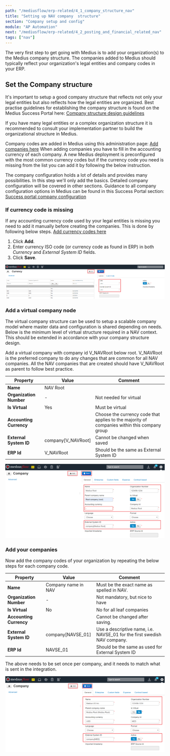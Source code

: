 ```yaml
---
path: "/mediusflow/erp-related/4_1_company_structure_nav"
title: "Setting up NAV company  structure"
section: "Company setup and config"
module: "AP Automation"
next: "/mediusflow/erp-related/4_2_posting_and_financial_related_nav"
tags: ["nav"]
---
```

The very first step to get going with Medius is to add your organization(s) to the Medius company structure. The companies added to Medius should typically reflect your organization's legal entities and company codes in your ERP.

## Set the Company structure
It's important to setup a good company structure that reflects not only your legal entities but also reflects how the legal entities are organized.
Best practise guidelines for establishing the company structure is found on the Medius Success Portal here: [Company structure design guidelines](https://success.mediusflow.com/documentation/administration_guide/administration_pages/configuration_tutorials/company_structure/)

If you have many legal entities or a complex organization structure it is recommended to consult your implementation partner to build the organizational structure in Medius.

Company codes are added in Medius using this administration page: [Add companies here](https://cloud.mediusflow.com/$TenantNameQA/#/Administration/Medius.Core.Entities.Company)
When adding companies you have to fill in the accounting currency of each company. A new Medius deployment is preconfigured with the most common currency codes but if the currency code you need is missing from the list you can add it by following the below instruction.

The company configuration holds a lot of details and provides many possibilities. In this step we'll only add the basics. Detailed company configuration will be covered in other sections.
Guidance to all company configuration options in Medius can be found in this Success Portal section: [Success portal company configuration](https://success.mediusflow.com/documentation/administration_guide/administration_pages/company/)

### If currency code is missing
If any accounting currency code used by your legal entities is missing you need to add it manually before creating the companies. This is done by following below steps.
[Add currency codes here](https://cloud.mediusflow.com/$TenantNameQA/#/Administration/Medius.Core.Entities.Currency)

1. Click **Add**.
2. Enter currency ISO code (or currency code as found in ERP) in both *Currency* and *External System ID* fields.
3. Click **Save**.

![](../../images/AddCurrencyCode.png)

### Add a virtual company node
The virtual company structure can be used to setup a scalable company model where master data and configuration is shared depending on needs. Below is the minimum level of virtual structure required in a NAV context. 
This should be extended in accordance with your company structure design.

Add a virtual company with company id V_NAVRoot below root. V_NAVRoot is the preferred company to do any changes that are common for all NAV companies. 
All the NAV companies that are created should have V_NAVRoot as parent to follow best practice. 

Property | Value | Comment
--- | --- | ---
**Name** | NAV Root | 
**Organization Number** | - | Not needed for virtual
**Is Virtual** | Yes | Must be virtual
**Accounting Currency** |  | Choose the currency code that applies to the majority of companies within this company group 
**External System ID** | company[V_NAVRoot] | Cannot be changed when saved
**ERP Id** | V_NAVRoot | Should be the same as External System ID

![](../../images/AddVirtualCompany.png)

### Add your companies
Now add the company codes of your organization by repeating the below steps for each company code.

Property | Value | Comment
--- | --- | ---
**Name** | Company name in NAV | Must be the exact name as spelled in NAV.
**Organization Number** | - | Not mandatory, but nice to have
**Is Virtual** | No | No for all leaf companies
**Accounting Currency** |  | Cannot be changed after saving.
**External System ID** | company[NAVSE_01] | Use a descriptive name, i.e. NAVSE_01 for the first swedish NAV company.
**ERP Id** | NAVSE_01 | Should be the same as used for External System ID

The above needs to be set once per company, and it needs to match what is sent in the integration.

![](../../images/AddCompany.png)
